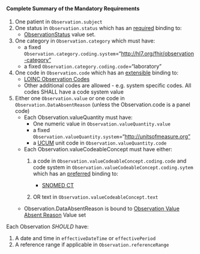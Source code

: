 #### Complete Summary of the Mandatory Requirements

1.  One patient in `Observation.subject`
1.  One status in `Observation.status` which has an [required](http://hl7-fhir.github.io/terminologies.html#required) binding to:
    -    [ObservationStatus] value set.
1.  One category in `Observation.category` which must have:
    -   a fixed `Observation.category.coding.system`=“http://hl7.org/fhir/observation-category”
    -   a fixed `Observation.category.coding.code`=“laboratory”
1.  One code in `Observation.code` which has an [extensible](http://hl7-fhir.github.io/terminologies.html#extensible) binding to:
    -  [LOINC Observation Codes]
    -   Other additional codes are allowed - e.g. system specific codes. All codes SHALL have a code system value
1.  Either one `Observation.value` or one code in `Observation.DataAbsentReason` (unless the Observation.code is a panel code)
    -   Each Observation.valueQuantity must have:
        -   One numeric value in `Observation.valueQuantity.value`
        -   a fixed `Observation.valueQuantity.system`=“http://unitsofmeasure.org”
        -   a [UCUM] unit code in `Observation.valueQuantity.code` 
    -   Each Observation.valueCodeableConcept must have either:
        1.  a code in `Observation.valueCodeableConcept.coding.code` and code system in `Observation.valueCodeableConcept.coding.sytem` which has an [preferred](http://hl7-fhir.github.io/terminologies.html#preferred) binding to:
            -   [SNOMED CT] 

        1.  OR text in `Observation.valueCodeableConcept.text`
    -   Observation.DataAbsentReason is bound to [Observation Value Absent Reason] Value set



Each Observation *SHOULD* have:

1.  A date and time in `effectiveDateTime` or `effectivePeriod`
1.  A reference range if applicable in `Observation.referenceRange`

  [SNOMED CT]: http://snomed.info/sct
  [Observation Value Absent Reason]: http://hl7-fhir.github.io/valueset-observation-valueabsentreason.html
  [UCUM]: http://unitsofmeasure.org
  [LOINC]: http://loinc.org
  [LOINC Observation Codes]: http://hl7-fhir.github.io/valueset-observation-codes.html
  [ObservationStatus]: http://hl7-fhir.github.io/valueset-observation-status.html